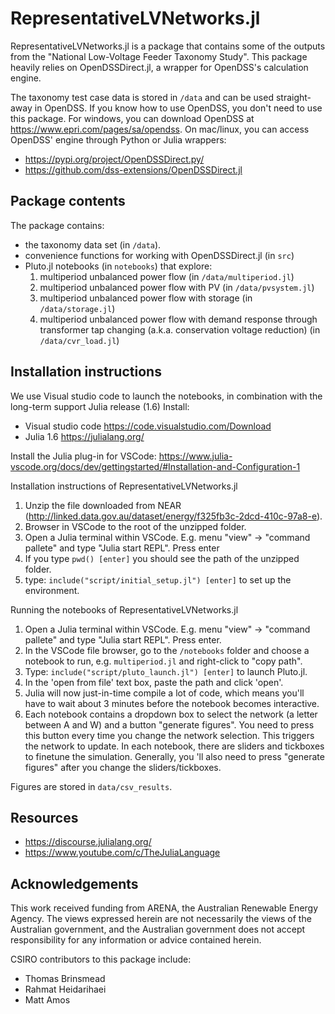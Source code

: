# RepresentativeLVNetworks.jl
RepresentativeLVNetworks.jl is a package that contains some of the outputs from the "National Low-Voltage Feeder Taxonomy Study". This package heavily relies on OpenDSSDirect.jl, a wrapper for OpenDSS's calculation engine.

The taxonomy test case data is stored in `/data` and can be used straight-away in OpenDSS. If you know how to use OpenDSS, you don't need to use this package. For windows, you can download OpenDSS at https://www.epri.com/pages/sa/opendss. On mac/linux, you can access OpenDSS' engine through Python or Julia wrappers:
- https://pypi.org/project/OpenDSSDirect.py/ 
- https://github.com/dss-extensions/OpenDSSDirect.jl 


## Package contents
The package contains:
- the taxonomy data set (in `/data`). 
- convenience functions for working with OpenDSSDirect.jl (in `src`)
- Pluto.jl notebooks (in `notebooks`) that explore: 
    1) multiperiod unbalanced power flow (in `/data/multiperiod.jl`)
    2) multiperiod unbalanced power flow with PV (in `/data/pvsystem.jl`)
    3) multiperiod unbalanced power flow with storage (in `/data/storage.jl`)
    4) multiperiod unbalanced power flow with demand response  through transformer tap changing (a.k.a. conservation voltage reduction) (in `/data/cvr_load.jl`)


 ## Installation instructions
We use Visual studio code to launch the notebooks, in combination with the long-term support Julia release (1.6)
Install:
- Visual studio code https://code.visualstudio.com/Download
- Julia 1.6 https://julialang.org/

Install the Julia plug-in for VSCode: https://www.julia-vscode.org/docs/dev/gettingstarted/#Installation-and-Configuration-1 

Installation instructions of RepresentativeLVNetworks.jl
 1) Unzip the file downloaded from NEAR (http://linked.data.gov.au/dataset/energy/f325fb3c-2dcd-410c-97a8-e).
 2) Browser in VSCode to the root of the unzipped folder.
 3) Open a Julia terminal within VSCode. E.g. menu "view" -> "command pallete" and type "Julia start REPL". Press enter
 4) If you type `pwd() [enter]` you should see the path of the unzipped folder.
 5) type: `include("script/initial_setup.jl") [enter]` to set up the environment.

Running the notebooks of RepresentativeLVNetworks.jl
 1) Open a Julia terminal within VSCode. E.g. menu "view" -> "command pallete" and type "Julia start REPL". Press enter.
 2) In the VSCode file browser, go to the `/notebooks` folder and choose a notebook to run, e.g. `multiperiod.jl` and right-click to "copy path".
 3) Type: `include("script/pluto_launch.jl") [enter]` to launch Pluto.jl.
 4) In the 'open from file' text box, paste the path and click 'open'.
 5) Julia will now just-in-time compile a lot of code, which means you'll have to wait about 3 minutes before the notebook becomes interactive. 
 6) Each notebook contains a dropdown box to select the network (a letter between A and W) and a button "generate figures". You need to press this button every time you change the network selection. This triggers the network to update. In each notebook, there are sliders and tickboxes to finetune the simulation. Generally, you 'll also need to press "generate figures" after you change the sliders/tickboxes.

 Figures are stored in `data/csv_results`.

## Resources
- https://discourse.julialang.org/
- https://www.youtube.com/c/TheJuliaLanguage 

## Acknowledgements
This work received funding from ARENA, the Australian Renewable Energy Agency. The views expressed herein are not necessarily the views of the Australian government, and the Australian government does not accept responsibility for any information or advice contained herein.

CSIRO contributors to this package include:
- Thomas Brinsmead
- Rahmat Heidarihaei
- Matt Amos



